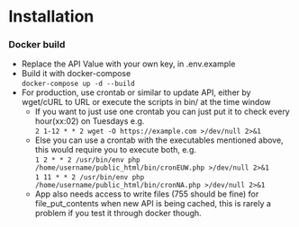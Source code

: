 # Installation
### Docker build

- Replace the API Value with your own key, in .env.example 
- Build it with docker-compose \
`docker-compose up -d --build`
 - For production, use crontab or similar to update API, either by wget/cURL 
  to URL or execute the scripts in bin/ at the time window
    * If you want to just use one crontab you can just put it to check every hour(xx:02) on Tuesdays e.g. \
    `2 1-12 * * 2 wget -O https://example.com >/dev/null 2>&1` 
    * Else you can use a crontab with the executables mentioned above, this would require you to execute both, e.g. \
    `1 2 * * 2 /usr/bin/env php /home/username/public_html/bin/cronEUW.php >/dev/null 2>&1` \
    `1 11 * * 2 /usr/bin/env php /home/username/public_html/bin/cronNA.php >/dev/null 2>&1`
     * App also needs access to write files (755 should be fine) for file_put_contents when new API is being cached,
     this is rarely a problem if you test it through docker though.